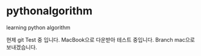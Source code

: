 # pythonalgorithm
learning python algorithm

현제 git Test 중 입니다.
MacBook으로 다운받아 테스트 중입니다.
Branch mac으로 보내겠습니다.
